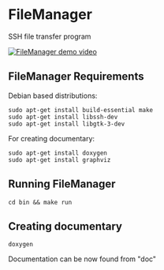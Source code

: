 # FileManager
SSH file transfer program

[![FileManager demo video](https://i.imgur.com/zvWzmec.png)](https://youtu.be/DTwfbeuYUjA "FileManager demo video")

## FileManager Requirements
Debian based distributions:
```
sudo apt-get install build-essential make
sudo apt-get install libssh-dev
sudo apt-get install libgtk-3-dev

```

For creating documentary:
```
sudo apt-get install doxygen
sudo apt-get install graphviz
```

## Running FileManager

```
cd bin && make run
```

## Creating documentary

```
doxygen
```
Documentation can be now found from "doc"
